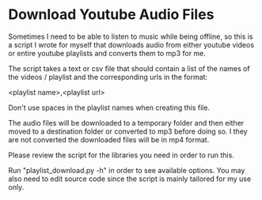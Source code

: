 # Download Youtube Audio Files

Sometimes I need to be able to listen to music while being offline, so this is a script I wrote for myself that downloads audio from either youtube videos or entire youtube playlists and converts them to mp3 for me.

The script takes a text or csv file that should contain a list of the names of the videos / playlist and the corresponding urls in the format:

\<playlist name>,\<playlist url>

Don't use spaces in the playlist names when creating this file.

The audio files will be downloaded to a temporary folder and then either moved to a destination folder or converted to mp3 before doing so. I they are not converted the downloaded files will be in mp4 format.

Please review the script for the libraries you need in order to run this.

Run "playlist_download.py -h" in order to see available options.
You may also need to edit source code since the script is mainly tailored for my use only.